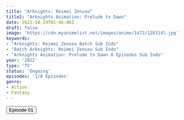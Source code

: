```yaml
---
title: "Arknights: Reimei Zensou"
title2: "Arknights Animation: Prelude to Dawn"
date: 2022-10-29T01:46:06Z
draft: false
image: 'https://cdn.myanimelist.net/images/anime/1472/128314l.jpg'
keywords:
- "Arknights: Reimei Zensou Batch Sub Indo"
- "Batch Arknights: Reimei Zensou Sub Indo"
- "Arknights Animation: Prelude to Dawn 8 Episodes Sub Indo"
year: '2022'
type: 'TV'
status: 'Ongoing'
episodes: '1/8 Episodes'
genre:
- Action
- Fantasy
---
```


<div class="d-g gg-5 gtc-r ai-c">
<button onclick="window.open('?arc=c4Er3frFgu_20221029/1/MP4/Kuramanime-ARKNGT-01-480p-Huntersekai','_blank')">Episode 01</button>
</div>